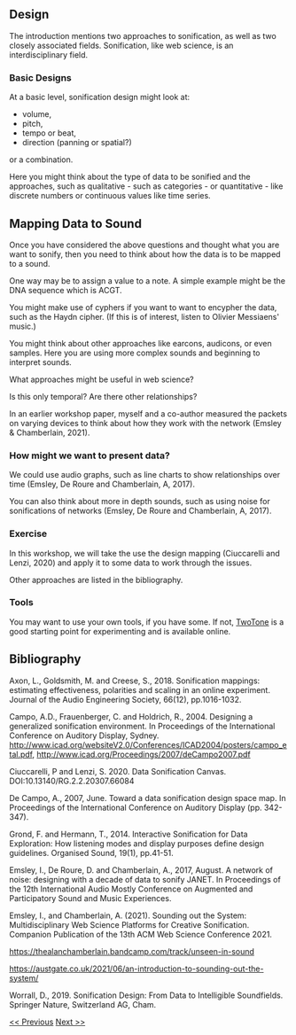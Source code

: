 ## Design

The introduction mentions two approaches to sonification, as well as two closely associated fields. Sonification, like web science, is an interdisciplinary field. 

### Basic Designs

At a basic level, sonification design might look at:

* volume, 
* pitch, 
* tempo or beat, 
* direction (panning or spatial?)

or a combination. 

Here you might think about the type of data to be sonified and the approaches, such as qualitative - such as categories - or quantitative - like discrete numbers or continuous values like time series. 

## Mapping Data to Sound

Once you have considered the above questions and thought what you are want to sonify, then you need to think about how the data is to be mapped to a sound. 

One way may be to assign a value to a note. A simple example might be the DNA sequence which is ACGT. 

You might make use of cyphers if you want to want to encypher the data, such as the Haydn cipher. (If this is of interest, listen to Olivier Messiaens' music.)

You might think about other approaches like earcons, audicons, or even samples. Here you are using more complex sounds and beginning to interpret sounds.  

What approaches might be useful in web science? 

Is this only temporal? Are there other relationships?

In an earlier workshop paper, myself and a co-author measured the packets on varying devices to think about how they work with the network (Emsley & Chamberlain, 2021).

### How might we want to present data?

We could use audio graphs, such as line charts to show relationships over time (Emsley, De Roure and Chamberlain, A, 2017).

You can also think about more in depth sounds, such as using noise for sonifications of networks (Emsley, De Roure and Chamberlain, A, 2017). 

### Exercise

In this workshop, we will take the use the design mapping (Ciuccarelli and Lenzi, 2020) and apply it to some data to work through the issues. 

Other approaches are listed in the bibliography.

### Tools

You may want to use your own tools, if you have some. If not, [TwoTone](https://twotone.io) is a good starting point for experimenting and is available online. 

## Bibliography

Axon, L., Goldsmith, M. and Creese, S., 2018. Sonification mappings: estimating effectiveness, polarities and scaling in an online experiment. Journal of the Audio Engineering Society, 66(12), pp.1016-1032.

Campo, A.D., Frauenberger, C. and Holdrich, R., 2004. Designing a generalized sonification environment. In Proceedings of the International Conference on Auditory Display, Sydney. http://www.icad.org/websiteV2.0/Conferences/ICAD2004/posters/campo_etal.pdf, http://www.icad.org/Proceedings/2007/deCampo2007.pdf

Ciuccarelli, P and Lenzi, S. 2020. Data Sonification Canvas. DOI:10.13140/RG.2.2.20307.66084

De Campo, A., 2007, June. Toward a data sonification design space map. In Proceedings of the International Conference on Auditory Display (pp. 342-347).

Grond, F. and Hermann, T., 2014. Interactive Sonification for Data Exploration: How listening modes and display purposes define design guidelines. Organised Sound, 19(1), pp.41-51.

Emsley, I., De Roure, D. and Chamberlain, A., 2017, August. A network of noise: designing with a decade of data to sonify JANET. In Proceedings of the 12th International Audio Mostly Conference on Augmented and Participatory Sound and Music Experiences.

Emsley, I., and Chamberlain, A. (2021). Sounding out the System: Multidisciplinary Web Science Platforms for Creative Sonification. Companion Publication of the 13th ACM Web Science Conference 2021.

https://thealanchamberlain.bandcamp.com/track/unseen-in-sound

https://austgate.co.uk/2021/06/an-introduction-to-sounding-out-the-system/

Worrall, D., 2019. Sonification Design: From Data to Intelligible Soundfields. Springer Nature, Switzerland AG, Cham.

[<< Previous](listening)  [Next >>](resources)
